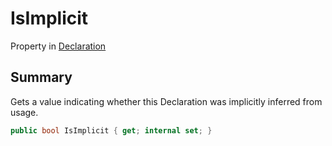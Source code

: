 # IsImplicit

Property in [Declaration](yarn.compiler.declaration.md)

## Summary

Gets a value indicating whether this Declaration was implicitly inferred from usage.

```csharp
public bool IsImplicit { get; internal set; }
```
